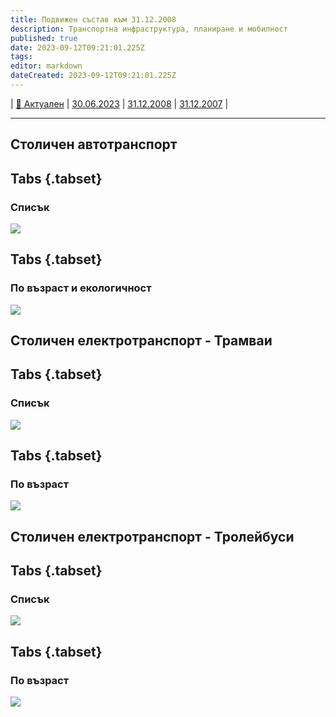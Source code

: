 ```yaml
---
title: Подвижен състав към 31.12.2008
description: Транспортна инфраструктура, планиране и мобилност
published: true
date: 2023-09-12T09:21:01.225Z
tags: 
editor: markdown
dateCreated: 2023-09-12T09:21:01.225Z
---
```


| [:notebook_with_decorative_cover: Актуален](/bg/public-transport/fleet-list/actual) | [30.06.2023](/bg/public-transport/fleet-list/20230630) | [31.12.2008](/bg/public-transport/fleet-list/20081231) | [31.12.2007](/bg/public-transport/fleet-list/20071231) | 



---


## Столичен автотранспорт
## Tabs {.tabset}
### Списък
<img src="https://drive.google.com/uc?id=12xCl5DL0KU_nx9BWvezG5V6pb-KuPrIf">

## Tabs {.tabset}
### По възраст и екологичност
<img src="https://drive.google.com/uc?id=1CwmKFWwqd1MJxttHt-RgMaf4c63XBAgH">

## Столичен електротранспорт - Трамваи
## Tabs {.tabset}
### Списък
<img src="https://drive.google.com/uc?id=">

## Tabs {.tabset}
### По възраст
<img src="https://drive.google.com/uc?id=">

## Столичен електротранспорт - Тролейбуси
## Tabs {.tabset}
### Списък
<img src="https://drive.google.com/uc?id=">

## Tabs {.tabset}
### По възраст
<img src="https://drive.google.com/uc?id=">

